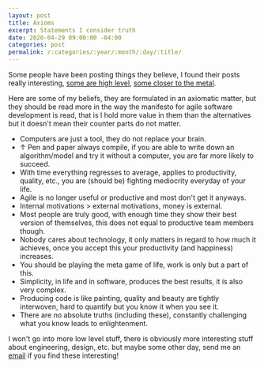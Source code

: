```yaml
---
layout: post
title: Axioms
excerpt: Statements I consider truth
date: 2020-04-29 09:00:00 -04:00
categories: post
permalink: /:categories/:year/:month/:day/:title/
---
```

Some people have been posting things they believe, I found their posts really interesting, [some are high level](https://blog.wesleyac.com/posts/engineering-beliefs), [some closer to the metal](https://blog.wesleyac.com/posts/engineering-beliefs).

Here are some of my beliefs, they are formulated in an axiomatic matter, but they should be read more in the way the manifesto for agile software development is read, that is I hold more value in them than the alternatives but it doesn't mean their counter parts do not matter.

- Computers are just a tool, they do not replace your brain.
- ↑ Pen and paper always compile, if you are able to write down an algorithm/model and try it without a computer, you are far more likely to succeed.
- With time everything regresses to average, applies to productivity, quality, etc., you are (should be) fighting mediocrity everyday of your life.
- Agile is no longer useful or productive and most don't get it anyways.
- Internal motivations > external motivations, money is external.
- Most people are truly good, with enough time they show their best version of themselves, this does not equal to productive team members though.
- Nobody cares about technology, it only matters in regard to how much it achieves, once you accept this your productivity (and happiness) increases.
- You should be playing the meta game of life, work is only but a part of this.
- Simplicity, in life and in software, produces the best results, it is also very complex.
- Producing code is like painting, quality and beauty are tightly interwoven, hard to quantify but you know it when you see it.
- There are no absolute truths (including these), constantly challenging what you know leads to enlightenment.

I won't go into more low level stuff, there is obviously more interesting stuff about engineering, design, etc. but maybe some other day, send me an [email](mailto:ospfranco@protonmail.com) if you find these interesting!
